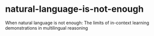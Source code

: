 # natural-language-is-not-enough
When natural language is not enough: The limits of in-context learning demonstrations in multilingual reasoning
